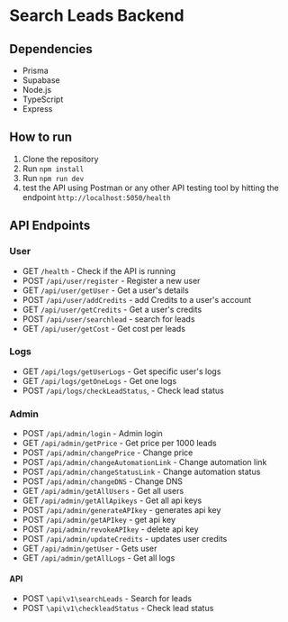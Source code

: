 # Search Leads Backend

## Dependencies

- Prisma
- Supabase
- Node.js
- TypeScript
- Express

## How to run

1. Clone the repository
2. Run `npm install`
3. Run `npm run dev`
4. test the API using Postman or any other API testing tool by hitting the endpoint `http://localhost:5050/health`

## API Endpoints

### User

- GET `/health` - Check if the API is running
- POST `/api/user/register` - Register a new user
- GET `/api/user/getUser` - Get a user's details 
- POST `/api/user/addCredits` - add Credits to a user's account
- GET `/api/user/getCredits` - Get a user's credits
- POST `/api/user/searchlead` - search for leads
- GET `/api/user/getCost` - Get cost per leads

### Logs

- GET `/api/logs/getUserLogs` - Get specific user's logs
- GET `/api/logs/getOneLogs` - Get one logs
- POST `/api/logs/checkLeadStatus`, - Check lead status

### Admin

- POST `/api/admin/login` - Admin login
- GET `/api/admin/getPrice` - Get price per 1000 leads
- POST `/api/admin/changePrice` - Change price
- POST `/api/admin/changeAutomationLink` - Change automation link
- POST `/api/admin/changeStatusLink` - Change automation status
- POST `/api/admin/changeDNS` - Change DNS
- GET `/api/admin/getAllUsers` - Get all users
- GET `/api/admin/getAllApikeys` - Get all api keys
- POST `/api/admin/generateAPIkey` - generates api key
- POST `/api/admin/getAPIkey` - get api key
- POST `/api/admin/revokeAPIkey` - delete api key
- POST `/api/admin/updateCredits` - updates user credits
- GET `/api/admin/getUser` - Gets user
- GET `/api/admin/getAllLogs` - Get all logs

#### API

- POST `\api\v1\searchLeads` - Search for leads
- POST `\api\v1\checkleadStatus` - Check lead status
